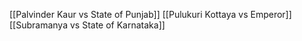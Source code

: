 [[Palvinder Kaur vs State of Punjab]]
[[Pulukuri Kottaya vs Emperor]]
[[Subramanya vs State of Karnataka]]
